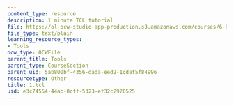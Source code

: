 ```yaml
---
content_type: resource
description: 1 minute TCL tutorial
file: https://ol-ocw-studio-app-production.s3.amazonaws.com/courses/6-829-computer-networks-fall-2002/e3c7455444ab0cff5323ef32c2920525_1.tcl
file_type: text/plain
learning_resource_types:
- Tools
ocw_type: OCWFile
parent_title: Tools
parent_type: CourseSection
parent_uid: 5ab800bf-4356-dada-eed2-1cdaf5f84996
resourcetype: Other
title: 1.tcl
uid: e3c74554-44ab-0cff-5323-ef32c2920525
---
```

